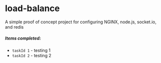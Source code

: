 # load-balance
A simple proof of concept project for configuring NGINX, node.js, socket.io, and redis

##### Items completed:
* <a style="text-decoration:none;" href="https://google.com" target="_blank">`taskId 1`</a> - testing 1
* <a style="text-decoration:none;" href="https://yahoo.com.com" target="_blank">`taskId 2`</a> - testing 2
